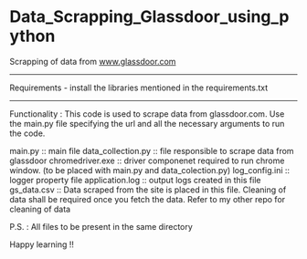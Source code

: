 # Data_Scrapping_Glassdoor_using_python
Scrapping of data from www.glassdoor.com

----------------------------------------------------------------------

Requirements - install the libraries mentioned in the requirements.txt

----------------------------------------------------------------------

Functionality :
  This code is used to scrape data from glassdoor.com. Use the main.py file specifying the url and all the necessary arguments to run the code. 
   
main.py :: main file
data_collection.py :: file responsible to scrape data from glassdoor
chromedriver.exe :: driver componenet required to run chrome window. (to be placed with main.py and data_colection.py)
log_config.ini :: logger property file
application.log :: output logs created in this file
gs_data.csv :: Data scraped from the site is placed in this file. Cleaning of data shall be required once you fetch the data. Refer to my other repo for cleaning of data
  
P.S. : All files to be present in the same directory

Happy learning !!
